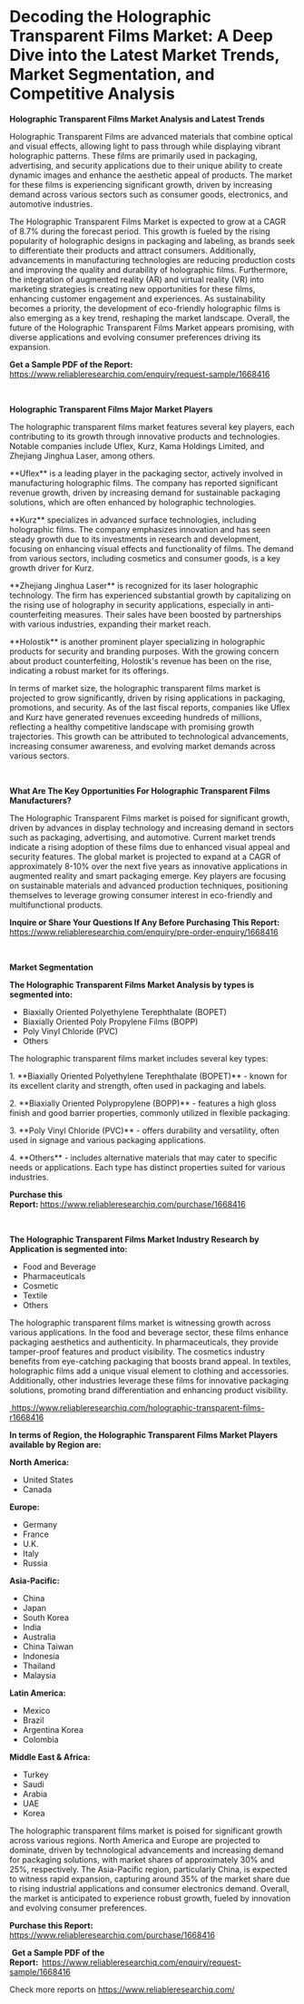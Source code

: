 <p><h1>Decoding the Holographic Transparent Films Market: A Deep Dive into the Latest Market Trends, Market Segmentation, and Competitive Analysis</h1></p><p><strong>Holographic Transparent Films Market Analysis and Latest Trends</strong></p>
<p><p>Holographic Transparent Films are advanced materials that combine optical and visual effects, allowing light to pass through while displaying vibrant holographic patterns. These films are primarily used in packaging, advertising, and security applications due to their unique ability to create dynamic images and enhance the aesthetic appeal of products. The market for these films is experiencing significant growth, driven by increasing demand across various sectors such as consumer goods, electronics, and automotive industries.</p><p>The Holographic Transparent Films Market is expected to grow at a CAGR of 8.7% during the forecast period. This growth is fueled by the rising popularity of holographic designs in packaging and labeling, as brands seek to differentiate their products and attract consumers. Additionally, advancements in manufacturing technologies are reducing production costs and improving the quality and durability of holographic films. Furthermore, the integration of augmented reality (AR) and virtual reality (VR) into marketing strategies is creating new opportunities for these films, enhancing customer engagement and experiences. As sustainability becomes a priority, the development of eco-friendly holographic films is also emerging as a key trend, reshaping the market landscape. Overall, the future of the Holographic Transparent Films Market appears promising, with diverse applications and evolving consumer preferences driving its expansion.</p></p>
<p><strong>Get a Sample PDF of the Report:&nbsp;</strong> <a href="https://www.reliableresearchiq.com/enquiry/request-sample/1668416?utm_campaign=2299&utm_medium=2&utm_source=Github&utm_content=ia&utm_term=04042025&utm_id=holographic-transparent-films">https://www.reliableresearchiq.com/enquiry/request-sample/1668416</a></p>
<p>&nbsp;</p>
<p><strong>Holographic Transparent Films Major Market Players</strong></p>
<p><p>The holographic transparent films market features several key players, each contributing to its growth through innovative products and technologies. Notable companies include Uflex, Kurz, Kama Holdings Limited, and Zhejiang Jinghua Laser, among others.</p><p>**Uflex** is a leading player in the packaging sector, actively involved in manufacturing holographic films. The company has reported significant revenue growth, driven by increasing demand for sustainable packaging solutions, which are often enhanced by holographic technologies.</p><p>**Kurz** specializes in advanced surface technologies, including holographic films. The company emphasizes innovation and has seen steady growth due to its investments in research and development, focusing on enhancing visual effects and functionality of films. The demand from various sectors, including cosmetics and consumer goods, is a key growth driver for Kurz.</p><p>**Zhejiang Jinghua Laser** is recognized for its laser holographic technology. The firm has experienced substantial growth by capitalizing on the rising use of holography in security applications, especially in anti-counterfeiting measures. Their sales have been boosted by partnerships with various industries, expanding their market reach.</p><p>**Holostik** is another prominent player specializing in holographic products for security and branding purposes. With the growing concern about product counterfeiting, Holostik's revenue has been on the rise, indicating a robust market for its offerings.</p><p>In terms of market size, the holographic transparent films market is projected to grow significantly, driven by rising applications in packaging, promotions, and security. As of the last fiscal reports, companies like Uflex and Kurz have generated revenues exceeding hundreds of millions, reflecting a healthy competitive landscape with promising growth trajectories. This growth can be attributed to technological advancements, increasing consumer awareness, and evolving market demands across various sectors.</p></p>
<p>&nbsp;</p>
<p><strong>What Are The Key Opportunities For Holographic Transparent Films Manufacturers?</strong></p>
<p><p>The Holographic Transparent Films market is poised for significant growth, driven by advances in display technology and increasing demand in sectors such as packaging, advertising, and automotive. Current market trends indicate a rising adoption of these films due to enhanced visual appeal and security features. The global market is projected to expand at a CAGR of approximately 8-10% over the next five years as innovative applications in augmented reality and smart packaging emerge. Key players are focusing on sustainable materials and advanced production techniques, positioning themselves to leverage growing consumer interest in eco-friendly and multifunctional products.</p></p>
<p><strong>Inquire or Share Your Questions If Any Before Purchasing This Report:</strong> <a href="https://www.reliableresearchiq.com/enquiry/pre-order-enquiry/1668416?utm_campaign=2299&utm_medium=2&utm_source=Github&utm_content=ia&utm_term=04042025&utm_id=holographic-transparent-films">https://www.reliableresearchiq.com/enquiry/pre-order-enquiry/1668416</a></p>
<p>&nbsp;</p>
<p><strong>Market Segmentation</strong></p>
<p><strong>The Holographic Transparent Films Market Analysis by types is segmented into:</strong></p>
<p><ul><li>Biaxially Oriented Polyethylene Terephthalate (BOPET)</li><li>Biaxially Oriented Poly Propylene Films (BOPP)</li><li>Poly Vinyl Chloride (PVC)</li><li>Others</li></ul></p>
<p><p>The holographic transparent films market includes several key types: </p><p>1. **Biaxially Oriented Polyethylene Terephthalate (BOPET)** - known for its excellent clarity and strength, often used in packaging and labels.  </p><p>2. **Biaxially Oriented Polypropylene (BOPP)** - features a high gloss finish and good barrier properties, commonly utilized in flexible packaging.  </p><p>3. **Poly Vinyl Chloride (PVC)** - offers durability and versatility, often used in signage and various packaging applications.  </p><p>4. **Others** - includes alternative materials that may cater to specific needs or applications. Each type has distinct properties suited for various industries.</p></p>
<p><strong>Purchase this Report:&nbsp;</strong><a href="https://www.reliableresearchiq.com/purchase/1668416?utm_campaign=2299&utm_medium=2&utm_source=Github&utm_content=ia&utm_term=04042025&utm_id=holographic-transparent-films">https://www.reliableresearchiq.com/purchase/1668416</a></p>
<p>&nbsp;</p>
<p><strong>The Holographic Transparent Films Market Industry Research by Application is segmented into:</strong></p>
<p><ul><li>Food and Beverage</li><li>Pharmaceuticals</li><li>Cosmetic</li><li>Textile</li><li>Others</li></ul></p>
<p><p>The holographic transparent films market is witnessing growth across various applications. In the food and beverage sector, these films enhance packaging aesthetics and authenticity. In pharmaceuticals, they provide tamper-proof features and product visibility. The cosmetics industry benefits from eye-catching packaging that boosts brand appeal. In textiles, holographic films add a unique visual element to clothing and accessories. Additionally, other industries leverage these films for innovative packaging solutions, promoting brand differentiation and enhancing product visibility.</p></p>
<p><a href="https://www.reliableresearchiq.com/holographic-transparent-films-r1668416?utm_campaign=2299&utm_medium=2&utm_source=Github&utm_content=ia&utm_term=04042025&utm_id=holographic-transparent-films">&nbsp;https://www.reliableresearchiq.com/holographic-transparent-films-r1668416</a></p>
<p><strong>In terms of Region, the Holographic Transparent Films Market Players available by Region are:</strong></p>
<p>
    <p> <strong> North America: </strong>
        <ul>
            <li>United States</li>
            <li>Canada</li>
        </ul>
        </p> 
    <p> <strong> Europe: </strong>
        <ul>
            <li>Germany</li>
            <li>France</li>
            <li>U.K.</li>
            <li>Italy</li>
            <li>Russia</li>
        </ul>
        </p> 
    <p> <strong> Asia-Pacific: </strong>
        <ul>
            <li>China</li>
            <li>Japan</li>
            <li>South Korea</li>
            <li>India</li>
            <li>Australia</li>
            <li>China Taiwan</li>
            <li>Indonesia</li>
            <li>Thailand</li>
            <li>Malaysia</li>
        </ul>
        </p> 
    <p> <strong> Latin America: </strong>
        <ul>
            <li>Mexico</li>
            <li>Brazil</li>
            <li>Argentina Korea</li>
            <li>Colombia</li>
        </ul>
        </p> 
    <p> <strong> Middle East & Africa: </strong>
        <ul>
            <li>Turkey</li>
            <li>Saudi</li>
            <li>Arabia</li>
            <li>UAE</li>
            <li>Korea</li>
        </ul>
    </p>
    </p>
<p><p>The holographic transparent films market is poised for significant growth across various regions. North America and Europe are projected to dominate, driven by technological advancements and increasing demand for packaging solutions, with market shares of approximately 30% and 25%, respectively. The Asia-Pacific region, particularly China, is expected to witness rapid expansion, capturing around 35% of the market share due to rising industrial applications and consumer electronics demand. Overall, the market is anticipated to experience robust growth, fueled by innovation and evolving consumer preferences.</p></p>
<p><strong>Purchase this Report: </strong><a href="https://www.reliableresearchiq.com/purchase/1668416?utm_campaign=2299&utm_medium=2&utm_source=Github&utm_content=ia&utm_term=04042025&utm_id=holographic-transparent-films">https://www.reliableresearchiq.com/purchase/1668416</a></p>
<p>&nbsp;<strong>Get a Sample PDF of the Report:&nbsp;&nbsp;</strong><a href="https://www.reliableresearchiq.com/enquiry/request-sample/1668416?utm_campaign=2299&utm_medium=2&utm_source=Github&utm_content=ia&utm_term=04042025&utm_id=holographic-transparent-films">https://www.reliableresearchiq.com/enquiry/request-sample/1668416</a></p>
<p><strong></strong></p>
<p>Check more reports on <a href="https://www.reliableresearchiq.com/?utm_campaign=2299&utm_medium=2&utm_source=Github&utm_content=ia&utm_term=04042025&utm_id=holographic-transparent-films">https://www.reliableresearchiq.com/</a></p>